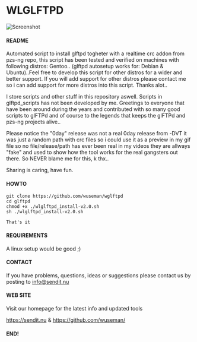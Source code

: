 # WLGLFTPD
![Screenshot](archive/wglandwpz.gif)

#### README
                                                                         
Automated script to install glftpd togheter with a realtime crc addon from pzs-ng repo, this script has been tested and verified on machines with following distros: 
Gentoo.. (glftpd autosetup works for: Debian & Ubuntu)..Feel free to develop this script for other distros for a wider and better support.
If you will add support for other distros please contact me so i can add support for more distros into this script. Thanks alot..

I store scripts and other stuff in this repository aswell. Scripts in glftpd_scripts has not been developed by me. Greetings to everyone that have been around during
the years and contributed with so many good scripts to glFTPd and of course to the legends that keeps the glFTPd and pzs-ng projects alive..

Please notice the "0day" release was not a real 0day release from -DVT it was just a random path with crc files so i could use it as a preview in my gif file 
so no file/release/path has ever been real in my videos they are allways "fake" and used to show how the tool works for the real gangsters out there. So NEVER  blame me for 
this, k thx.. 

Sharing is caring, have fun.

#### HOWTO
    
    git clone https://github.com/wuseman/wglftpd
    cd glftpd
    chmod +x ./wlglftpd_install-v2.0.sh
    sh ./wlglftpd_install-v2.0.sh
  
    That's it 

#### REQUIREMENTS

A linux setup would be good ;)

#### CONTACT 

If you have problems, questions, ideas or suggestions please contact
us by posting to info@sendit.nu

#### WEB SITE

Visit our homepage for the latest info and updated tools

https://sendit.nu & https://github.com/wuseman/

#### END!

